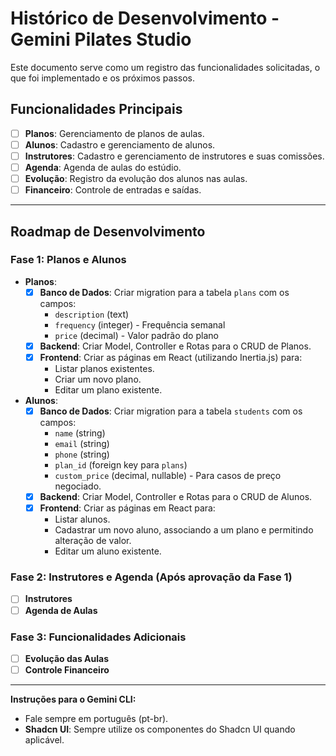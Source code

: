 # Histórico de Desenvolvimento - Gemini Pilates Studio

Este documento serve como um registro das funcionalidades solicitadas, o que foi implementado e os próximos passos.

## Funcionalidades Principais

- [ ] **Planos**: Gerenciamento de planos de aulas.
- [ ] **Alunos**: Cadastro e gerenciamento de alunos.
- [ ] **Instrutores**: Cadastro e gerenciamento de instrutores e suas comissões.
- [ ] **Agenda**: Agenda de aulas do estúdio.
- [ ] **Evolução**: Registro da evolução dos alunos nas aulas.
- [ ] **Financeiro**: Controle de entradas e saídas.

---

## Roadmap de Desenvolvimento

### Fase 1: Planos e Alunos

- **Planos**:
  - [x] **Banco de Dados**: Criar migration para a tabela `plans` com os campos:
    - `description` (text)
    - `frequency` (integer) - Frequência semanal
    - `price` (decimal) - Valor padrão do plano
  - [x] **Backend**: Criar Model, Controller e Rotas para o CRUD de Planos.
  - [x] **Frontend**: Criar as páginas em React (utilizando Inertia.js) para:
    - Listar planos existentes.
    - Criar um novo plano.
    - Editar um plano existente.
- **Alunos**:
  - [x] **Banco de Dados**: Criar migration para a tabela `students` com os campos:
    - `name` (string)
    - `email` (string)
    - `phone` (string)
    - `plan_id` (foreign key para `plans`)
    - `custom_price` (decimal, nullable) - Para casos de preço negociado.
  - [x] **Backend**: Criar Model, Controller e Rotas para o CRUD de Alunos.
  - [x] **Frontend**: Criar as páginas em React para:
    - Listar alunos.
    - Cadastrar um novo aluno, associando a um plano e permitindo alteração de valor.
    - Editar um aluno existente.

### Fase 2: Instrutores e Agenda (Após aprovação da Fase 1)

- [ ] **Instrutores**
- [ ] **Agenda de Aulas**

### Fase 3: Funcionalidades Adicionais

- [ ] **Evolução das Aulas**
- [ ] **Controle Financeiro**
---

**Instruções para o Gemini CLI:**

- Fale sempre em português (pt-br).
- **Shadcn UI**: Sempre utilize os componentes do Shadcn UI quando aplicável.
